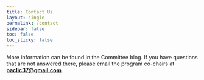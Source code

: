 ```yaml
---
title: Contact Us
layout: single
permalink: /contact
sidebar: false
toc: false
toc_sticky: false
---
```


More information can be found in the Committee blog. If you have questions that are not answered there, please email the program co-chairs at **paclic37@gmail.com**.
